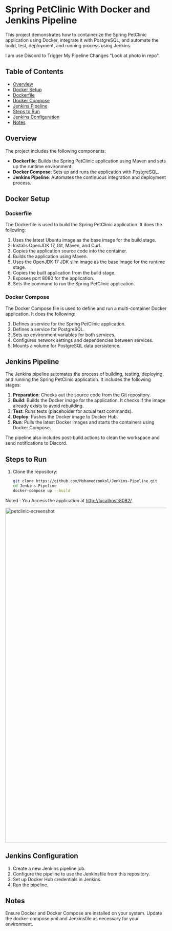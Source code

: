 # Spring PetClinic With Docker and Jenkins Pipeline

This project demonstrates how to containerize the Spring PetClinic application using Docker,
integrate it with PostgreSQL, and automate the build, test, deployment, and running process using Jenkins.

I am use Discord to Trigger My Pipeline Changes "Look at photo in repo".  

## Table of Contents

- [Overview](#overview)
- [Docker Setup](#docker-setup)
- [Dockerfile](#dockerfile)
- [Docker Compose](#docker-compose)
- [Jenkins Pipeline](#jenkins-pipeline)
- [Steps to Run](#steps-to-run)
- [Jenkins Configuration](#jenkins-configuration)
- [Notes](#notes)

## Overview

The project includes the following components:
- **Dockerfile**: Builds the Spring PetClinic application using Maven and sets up the runtime environment.
- **Docker Compose**: Sets up and runs the application with PostgreSQL.
- **Jenkins Pipeline**: Automates the continuous integration and deployment process.

## Docker Setup

### Dockerfile

The Dockerfile is used to build the Spring PetClinic application. It does the following:
1. Uses the latest Ubuntu image as the base image for the build stage.
2. Installs OpenJDK 17, Git, Maven, and Curl.
3. Copies the application source code into the container.
4. Builds the application using Maven.
5. Uses the OpenJDK 17 JDK slim image as the base image for the runtime stage.
6. Copies the built application from the build stage.
7. Exposes port 8080 for the application.
8. Sets the command to run the Spring PetClinic application.

### Docker Compose

The Docker Compose file is used to define and run a multi-container Docker application. It does the following:
1. Defines a service for the Spring PetClinic application.
2. Defines a service for PostgreSQL.
3. Sets up environment variables for both services.
4. Configures network settings and dependencies between services.
5. Mounts a volume for PostgreSQL data persistence.

## Jenkins Pipeline

The Jenkins pipeline automates the process of building, testing, deploying, and running the Spring PetClinic application. It includes the following stages:
1. **Preparation**: Checks out the source code from the Git repository.
2. **Build**: Builds the Docker image for the application. It checks if the image already exists to avoid rebuilding.
3. **Test**: Runs tests (placeholder for actual test commands).
4. **Deploy**: Pushes the Docker image to Docker Hub.
5. **Run**: Pulls the latest Docker images and starts the containers using Docker Compose.

The pipeline also includes post-build actions to clean the workspace and send notifications to Discord.

## Steps to Run

1. Clone the repository:
   ```bash
   git clone https://github.com/Mohamedzonkol/Jenkins-Pipeline.git
   cd Jenkins-Pipeline
   docker-compose up --build

Noted : You Access the application at <http://localhost:8082/>.

<img width="1042" alt="petclinic-screenshot" src="https://cloud.githubusercontent.com/assets/838318/19727082/2aee6d6c-9b8e-11e6-81fe-e889a5ddfded.png">

## Jenkins Configuration
1. Create a new Jenkins pipeline job.
2. Configure the pipeline to use the Jenkinsfile from this repository.
3. Set up Docker Hub credentials in Jenkins.
4. Run the pipeline.
   
## Notes
Ensure Docker and Docker Compose are installed on your system.
Update the docker-compose.yml and Jenkinsfile as necessary for your environment.

